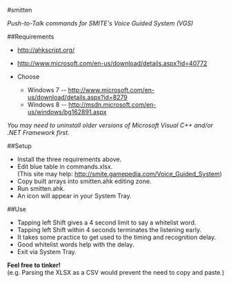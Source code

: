 #smitten

_Push-to-Talk commands for SMITE's Voice Guided System (VGS)_

##Requirements
* http://ahkscript.org/
* http://www.microsoft.com/en-us/download/details.aspx?id=40772

* Choose
	* Windows 7 -- http://www.microsoft.com/en-us/download/details.aspx?id=8279
	* Windows 8 -- http://msdn.microsoft.com/en-us/windows/bg162891.aspx

_You may need to uninstall older versions of Microsoft Visual C++ and/or .NET Framework first._

##Setup
* Install the three requirements above.
* Edit blue table in commands.xlsx.  
(This site may help: http://smite.gamepedia.com/Voice_Guided_System)
* Copy built arrays into smitten.ahk editing zone.
* Run smitten.ahk.
* An icon will appear in your System Tray.

##Use
* Tapping left Shift gives a 4 second limit to say a whitelist word.
* Tapping left Shift within 4 seconds terminates the listening early.
* It takes some practice to get used to the timing and recognition delay.
* Good whitelist words help with the delay.
* Exit via System Tray.

**Feel free to tinker!**  
(e.g. Parsing the XLSX as a CSV would prevent the need to copy and paste.)
